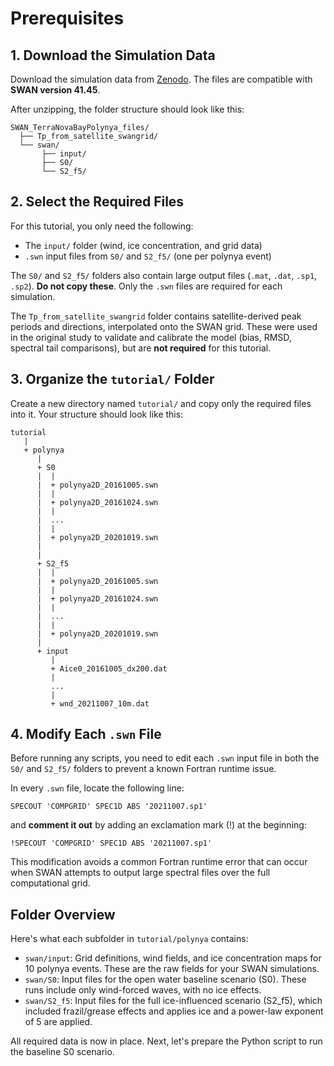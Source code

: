 # Prerequisites

## 1. Download the Simulation Data
Download the simulation data from [Zenodo](https://zenodo.org/records/8308164). The files are compatible with **SWAN version 41.45**.

After unzipping, the folder structure should look like this:

```
SWAN_TerraNovaBayPolynya_files/
  ├── Tp_from_satellite_swangrid/
  └── swan/
       ├── input/
       ├── S0/
       └── S2_f5/
```

## 2. Select the Required Files
For this tutorial, you only need the following:
- The `input/` folder (wind, ice concentration, and grid data)
- `.swn` input files from `S0/` and `S2_f5/` (one per polynya event)

The `S0/` and `S2_f5/` folders also contain large output files (`.mat`, `.dat`, `.sp1`, `.sp2`). **Do not copy these**. Only the `.swn` files are required for each simulation.

The `Tp_from_satellite_swangrid` folder contains satellite-derived peak periods and directions, interpolated onto the SWAN grid. These were used in the original study to validate and calibrate the model (bias, RMSD, spectral tail comparisons), but are **not required** for this tutorial.

## 3. Organize the `tutorial/` Folder
Create a new directory named `tutorial/` and copy only the required files into it. Your structure should look like this:

```
tutorial
   |
   + polynya
      |
      + S0
      |  |
      |  + polynya2D_20161005.swn
      |  |	
      |  + polynya2D_20161024.swn
      |  |
      |  ...
      |  |
      |  + polynya2D_20201019.swn
      |
      |
      + S2_f5
      |  |
      |  + polynya2D_20161005.swn
      |  |	
      |  + polynya2D_20161024.swn
      |  |
      |  ...
      |  |
      |  + polynya2D_20201019.swn
      |
      + input
         |
         + Aice0_20161005_dx200.dat 
         |
         ...
         |
         + wnd_20211007_10m.dat
```

## 4. Modify Each `.swn` File
Before running any scripts, you need to edit each `.swn` input file in both the `S0/` and `S2_f5/` folders to prevent a known Fortran runtime issue.

In every `.swn` file, locate the following line:

```
SPECOUT 'COMPGRID' SPEC1D ABS '20211007.sp1'
```

and **comment it out** by adding an exclamation mark (!) at the beginning:

```
!SPECOUT 'COMPGRID' SPEC1D ABS '20211007.sp1'
```

This modification avoids a common Fortran runtime error that can occur when SWAN attempts to output large spectral files over the full computational grid.

## Folder Overview
Here's what each subfolder in `tutorial/polynya` contains:
- `swan/input`: Grid definitions, wind fields, and ice concentration maps for 10 polynya events. These are the raw fields for your SWAN simulations.
- `swan/S0`: Input files for the open water baseline scenario (S0). These runs include only wind-forced waves, with no ice effects.
- `swan/S2_f5`: Input files for the full ice-influenced scenario (S2_f5), which included frazil/grease effects and applies ice and a power-law exponent of 5 are applied.

All required data is now in place. Next, let's prepare the Python script to run the baseline S0 scenario.